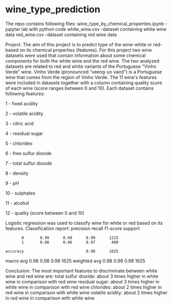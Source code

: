 # wine_type_prediction

The repo contains following files:
wine_type_by_chemical_properties.ipynb -jupyter lab with python code
white_wine.csv -dataset containing white wine data 
red_wine.csv -dataset containing red wine data 

Project.
The aim of this project is to predict type of the wine-white or red-based on its chemical properties (features). For this project two wine datasets were used that contain information about some chemical components for both the white wine and the red wine. The two analyzed datasets are related to red and white variants of the Portuguese "Vinho Verde" wine. Vinho Verde (pronounced “veeng-yo vaird”) is a Portuguese wine that comes from the region of Vinho Verde. The 11 wine's features were included in datasets together with a column containing quality score of each wine (score ranges between 0 and 10). Each dataset contains following features:

1 - fixed acidity 

2 - volatile acidity 

3 - citric acid 

4 - residual sugar 

5 - chlorides 

6 - free sulfur dioxide 

7 - total sulfur dioxide 

8 - density 

9 - pH 

10 - sulphates 

11 - alcohol 

12 - quality (score between 0 and 10)


Logistic regression was used to classify wine for white or red based on its features.
Classification report:
              precision    recall  f1-score   support

           0       0.99      0.99      0.99      1225
           1       0.98      0.96      0.97       400

    accuracy                           0.98      1625
   macro avg       0.98      0.98      0.98      1625
weighted avg       0.98      0.98      0.98      1625

Conclusion: The most important features to discriminate between white wine and red wine are:
total sulfur dioxide: about 3 times higher in white wine in comparison with red wine
residual sugar: about 3 times higher in white wine in comparison with red wine
chlorides: about 2 times higher in red wine in comparison with white wine
volatile acidity: about 2 times higher in red wine in comparison with white wine

 



